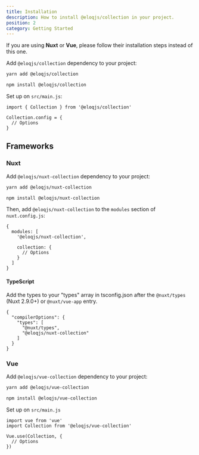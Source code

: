 ```yaml
---
title: Installation
description: How to install @eloqjs/collection in your project.
position: 2
category: Getting Started
---
```


<alert type="info">If you are using **Nuxt** or **Vue**, please follow their installation steps instead of this one.</alert>

Add `@eloqjs/collection` dependency to your project:

<code-group>
  <code-block label="Yarn" active>

  ```bash
  yarn add @eloqjs/collection
  ```

  </code-block>
  <code-block label="NPM">

  ```bash
  npm install @eloqjs/collection
  ```

  </code-block>
</code-group>

Set up on `src/main.js`:

```js{}[src/main.js]
import { Collection } from '@eloqjs/collection'

Collection.config = {
  // Options
}
```


## Frameworks

### Nuxt

Add `@eloqjs/nuxt-collection` dependency to your project:

<code-group>
  <code-block label="Yarn" active>

  ```bash
  yarn add @eloqjs/nuxt-collection
  ```

  </code-block>
  <code-block label="NPM">

  ```bash
  npm install @eloqjs/nuxt-collection
  ```

  </code-block>
</code-group>

Then, add `@eloqjs/nuxt-collection` to the `modules` section of `nuxt.config.js`:

```js{}[nuxt.config.js]
{
  modules: [
    '@eloqjs/nuxt-collection',

    collection: {
      // Options
    }
  ]
}
```

#### TypeScript

Add the types to your "types" array in tsconfig.json after the `@nuxt/types` (Nuxt 2.9.0+) or `@nuxt/vue-app` entry.

```json{}[tsconfig.json]
{
  "compilerOptions": {
    "types": [
      "@nuxt/types",
      "@eloqjs/nuxt-collection"
    ]
  }
}
```


### Vue

Add `@eloqjs/vue-collection` dependency to your project:

<code-group>
  <code-block label="Yarn" active>

  ```bash
  yarn add @eloqjs/vue-collection
  ```

  </code-block>
  <code-block label="NPM">

  ```bash
  npm install @eloqjs/vue-collection
  ```

  </code-block>
</code-group>

Set up on `src/main.js`

```js{}[src/main.js]
import vue from 'vue'
import Collection from '@eloqjs/vue-collection'

Vue.use(Collection, {
  // Options
})
```
